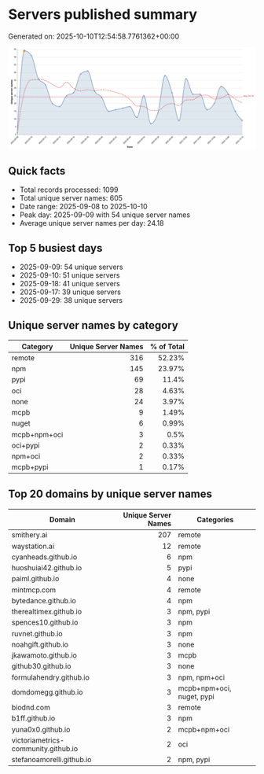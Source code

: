 # Servers published summary

Generated on: 2025-10-10T12:54:58.7761362+00:00

![Unique servers per day](servers-per-day.svg)

## Quick facts
- Total records processed: 1099
- Total unique server names: 605
- Date range: 2025-09-08 to 2025-10-10
- Peak day: 2025-09-09 with 54 unique server names
- Average unique server names per day: 24.18

## Top 5 busiest days
- 2025-09-09: 54 unique servers
- 2025-09-10: 51 unique servers
- 2025-09-18: 41 unique servers
- 2025-09-17: 39 unique servers
- 2025-09-29: 38 unique servers

## Unique server names by category

| Category | Unique Server Names | % of Total |
|----------|---------------------:|-----------:|
| remote | 316 | 52.23% |
| npm | 145 | 23.97% |
| pypi | 69 | 11.4% |
| oci | 28 | 4.63% |
| none | 24 | 3.97% |
| mcpb | 9 | 1.49% |
| nuget | 6 | 0.99% |
| mcpb+npm+oci | 3 | 0.5% |
| oci+pypi | 2 | 0.33% |
| npm+oci | 2 | 0.33% |
| mcpb+pypi | 1 | 0.17% |

## Top 20 domains by unique server names

| Domain | Unique Server Names | Categories |
|--------|---------------------:|------------|
| smithery.ai | 207 | remote |
| waystation.ai | 12 | remote |
| cyanheads.github.io | 6 | npm |
| huoshuiai42.github.io | 5 | pypi |
| paiml.github.io | 4 | none |
| mintmcp.com | 4 | remote |
| bytedance.github.io | 4 | npm |
| therealtimex.github.io | 3 | npm, pypi |
| spences10.github.io | 3 | npm |
| ruvnet.github.io | 3 | npm |
| noahgift.github.io | 3 | none |
| jkawamoto.github.io | 3 | mcpb |
| github30.github.io | 3 | none |
| formulahendry.github.io | 3 | npm, npm+oci |
| domdomegg.github.io | 3 | mcpb+npm+oci, nuget, pypi |
| biodnd.com | 3 | remote |
| b1ff.github.io | 3 | npm |
| yuna0x0.github.io | 2 | mcpb+npm+oci |
| victoriametrics-community.github.io | 2 | oci |
| stefanoamorelli.github.io | 2 | npm, pypi |

